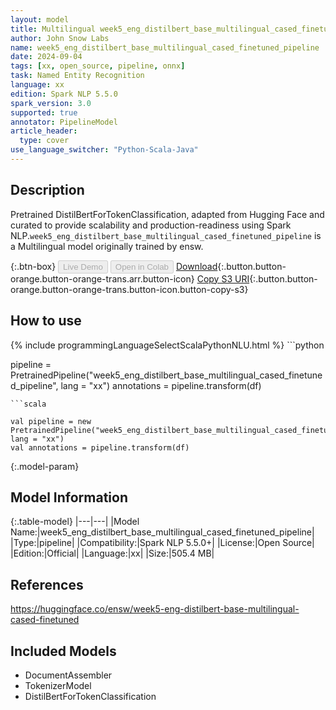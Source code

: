 ```yaml
---
layout: model
title: Multilingual week5_eng_distilbert_base_multilingual_cased_finetuned_pipeline pipeline DistilBertForTokenClassification from ensw
author: John Snow Labs
name: week5_eng_distilbert_base_multilingual_cased_finetuned_pipeline
date: 2024-09-04
tags: [xx, open_source, pipeline, onnx]
task: Named Entity Recognition
language: xx
edition: Spark NLP 5.5.0
spark_version: 3.0
supported: true
annotator: PipelineModel
article_header:
  type: cover
use_language_switcher: "Python-Scala-Java"
---
```


## Description

Pretrained DistilBertForTokenClassification, adapted from Hugging Face and curated to provide scalability and production-readiness using Spark NLP.`week5_eng_distilbert_base_multilingual_cased_finetuned_pipeline` is a Multilingual model originally trained by ensw.

{:.btn-box}
<button class="button button-orange" disabled>Live Demo</button>
<button class="button button-orange" disabled>Open in Colab</button>
[Download](https://s3.amazonaws.com/auxdata.johnsnowlabs.com/public/models/week5_eng_distilbert_base_multilingual_cased_finetuned_pipeline_xx_5.5.0_3.0_1725448485068.zip){:.button.button-orange.button-orange-trans.arr.button-icon}
[Copy S3 URI](s3://auxdata.johnsnowlabs.com/public/models/week5_eng_distilbert_base_multilingual_cased_finetuned_pipeline_xx_5.5.0_3.0_1725448485068.zip){:.button.button-orange.button-orange-trans.button-icon.button-copy-s3}

## How to use



<div class="tabs-box" markdown="1">
{% include programmingLanguageSelectScalaPythonNLU.html %}
```python

pipeline = PretrainedPipeline("week5_eng_distilbert_base_multilingual_cased_finetuned_pipeline", lang = "xx")
annotations =  pipeline.transform(df)   

```
```scala

val pipeline = new PretrainedPipeline("week5_eng_distilbert_base_multilingual_cased_finetuned_pipeline", lang = "xx")
val annotations = pipeline.transform(df)

```
</div>

{:.model-param}
## Model Information

{:.table-model}
|---|---|
|Model Name:|week5_eng_distilbert_base_multilingual_cased_finetuned_pipeline|
|Type:|pipeline|
|Compatibility:|Spark NLP 5.5.0+|
|License:|Open Source|
|Edition:|Official|
|Language:|xx|
|Size:|505.4 MB|

## References

https://huggingface.co/ensw/week5-eng-distilbert-base-multilingual-cased-finetuned

## Included Models

- DocumentAssembler
- TokenizerModel
- DistilBertForTokenClassification